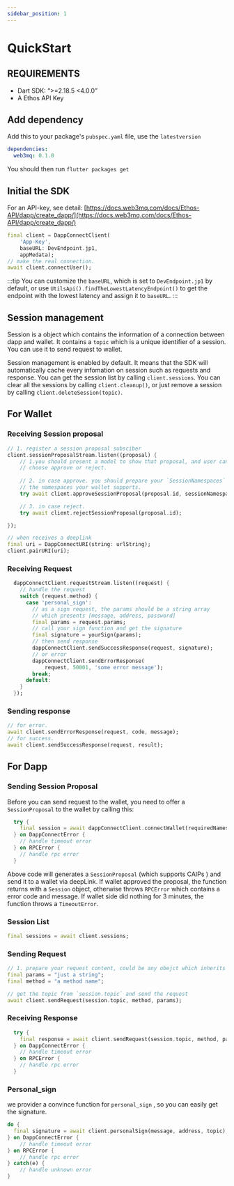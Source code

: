 ```yaml
---
sidebar_position: 1
---
```


# QuickStart  

## REQUIREMENTS

- Dart SDK:  “>=2.18.5 <4.0.0”
- A Ethos API Key

## Add dependency

Add this to your package's `pubspec.yaml` file, use the `latestversion`

```yaml
dependencies:
  web3mq: 0.1.0
```

You should then run `flutter packages get`

## Initial the SDK

For an API-key, see detail:  [https://docs.web3mq.com/docs/Ethos-API/dapp/create_dapp/](https://docs.web3mq.com/docs/Ethos-API/dapp/create_dapp/)  

```dart
final client = DappConnectClient(
    'App-Key',
    baseURL: DevEndpoint.jp1,
    appMedata);
// make the real connection.
await client.connectUser();
```

:::tip
 You can customize the `baseURL`, which is set to `DevEndpoint.jp1` by default, or use `UtilsApi().findTheLowestLatencyEndpoint()` to get the endpoint with the lowest latency and assign it to `baseURL`.
:::

## Session management

Session is a object which contains the information of a connection between dapp and wallet. It contains a `topic` which is a unique identifier of a session. You can use it to send request to wallet.

Session management is enabled by default. It means that the SDK will automatically cache every infomation on session such as requests and response. You can get the session list by calling `client.sessions`. You can clear all the sessions by calling `client.cleanup()`, or just remove a session by calling `client.deleteSession(topic)`.

## For Wallet

### Receiving Session proposal

```dart
// 1. register a session proposal subsciber  
client.sessionProposalStream.listen((proposal) {
    // 1.you should present a model to show that proposal, and user can 
    // choose approve or reject.
  
    // 2. in case approve. you should prepare your `SessionNamespaces` which is 
    // the namespaces your wallet supports.
    try await client.approveSessionProposal(proposal.id, sessionNamespaces);

    // 3. in case reject.
    try await client.rejectSessionProposal(proposal.id);

});

// when receives a deeplink 
final uri = DappConnectURI(string: urlString);
client.pairURI(uri);
```

### Receiving Request

```dart
  dappConnectClient.requestStream.listen((request) {
    // handle the request
    switch (request.method) {
      case 'personal_sign':
        // as a sign request, the params should be a string array
        // which presents [message, address, password]
        final params = request.params;
        // call your sign function and get the signature
        final signature = yourSign(params);
        // then send response
        dappConnectClient.sendSuccessResponse(request, signature);
        // or error
        dappConnectClient.sendErrorResponse(
            request, 50001, 'some error message');
        break;
      default:
    }
  });
```

### Sending response

```dart
// for error.
await client.sendErrorResponse(request, code, message);
// for success.
await client.sendSuccessResponse(request, result);
```

## For Dapp

### Sending Session Proposal

Before you can send request to the wallet, you need to offer a `SessionProposal` to the wallet by calling this:

```dart
  try {
    final session = await dappConnectClient.connectWallet(requiredNamespaces);
  } on DappConnectError {
    // handle timeout error 
  } on RPCError {
    // handle rpc error
  }
```

Above code will generates a `SessionProposal` (which supports CAIPs ) and send it to a wallet via deepLink. If wallet approved the proposal, the function returns with a `Session` object, otherwise throws  `RPCError` which contains a error code and message. If wallet side did nothing for 3 minutes, the function throws a `TimeoutError`.

### Session List

```dart
final sessions = await client.sessions;
```

### Sending Request

```dart
// 1. prepare your request content, could be any obejct which inherits `Codable`
final params = "just a string";
final method = "a method name";

// get the topic from `session.topic` and send the request
await client.sendRequest(session.topic, method, params);
```

### Receiving Response

```dart
  try {
    final response = await client.sendRequest(session.topic, method, params);
  } on DappConnectError {
    // handle timeout error 
  } on RPCError {
    // handle rpc error
  }
```

### Personal_sign

we provider a convince function for `personal_sign` , so you can easily get the signature.

```dart
do {
  final signature = await client.personalSign(message, address, topic);
} on DappConnectError {
    // handle timeout error 
} on RPCError {
    // handle rpc error
} catch(e) {
    // handle unknown error
}
```
